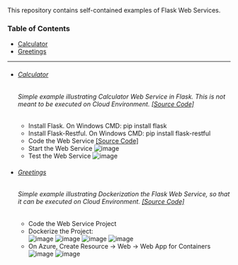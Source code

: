 This repository contains self-contained examples of Flask Web Services.

### Table of Contents
  - <a href='#calculator'>Calculator</a> 
  - <a href='#greetings'>Greetings</a>


<hr>

- ###### [Calculator](https://github.com/rahulvaish/FlaskWebServices-Python/tree/Calculator) 
   ###### Simple example illustrating Calculator Web Service in Flask. This is not meant to be executed on Cloud Environment. [[Source Code]](https://github.com/rahulvaish/FlaskWebServices-Python/tree/Calculator) 
  - Install Flask. On Windows CMD: pip install flask
  - Install Flask-Restful. On Windows CMD: pip install flask-restful
  - Code the Web Service [[Source Code]](https://github.com/rahulvaish/FlaskWebServices-Python/tree/Calculator)
  - Start the Web Service
  ![image](https://user-images.githubusercontent.com/689226/50307382-4df96c80-04be-11e9-8434-f4d555f43271.png)
  - Test the Web Service
  ![image](https://user-images.githubusercontent.com/689226/50072006-b95ee800-01f9-11e9-9396-4f6a67939ac6.png)


- ###### [Greetings](https://github.com/rahulvaish/FlaskWebServices-Python/tree/Greetings) 
   ###### Simple example illustrating Dockerization the Flask Web Service, so that it can be executed on Cloud Environment. [[Source Code]](https://github.com/rahulvaish/FlaskWebServices-Python/tree/Greetings) 
  - Code the Web Service Project
  - Dockerize the Project:</br>
  ![image](https://user-images.githubusercontent.com/689226/54067237-ca048480-4263-11e9-9770-11b9582c7458.png)
  ![image](https://user-images.githubusercontent.com/689226/54067246-ebfe0700-4263-11e9-9226-431f80843b4e.png)
  ![image](https://user-images.githubusercontent.com/689226/54067336-c6253200-4264-11e9-80fb-106f3f119bac.png)
  ![image](https://user-images.githubusercontent.com/689226/54067358-0a183700-4265-11e9-9bdb-590e52ab444c.png)
  - On Azure, Create Resource -> Web -> Web App for Containers <br>
  ![image](https://user-images.githubusercontent.com/689226/54067506-da6a2e80-4266-11e9-9679-d27b8b6a0578.png)
  ![image](https://user-images.githubusercontent.com/689226/54067472-6d569900-4266-11e9-8704-62530b0890e0.png)


